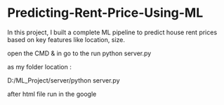 # Predicting-Rent-Price-Using-ML
In this project, I built a complete ML pipeline to predict house rent prices based on key features like location, size.


open the CMD & in go to the run python server.py

as my folder location : 

D:/ML_Project/server/python server.py

after html file run in the google 
